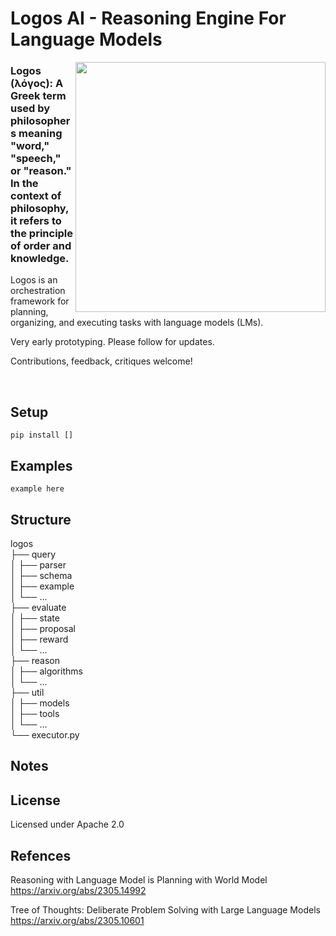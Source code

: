 # Logos AI - Reasoning Engine For Language Models  

<img src="https://github.com/peterkchung/logos-ai/blob/main/tree-of-knowledge.jpg" width="400"  align="right" />

### Logos (λόγος): A Greek term used by philosophers meaning "word," "speech," or "reason." In the context of philosophy, it refers to the principle of order and knowledge.

Logos is an orchestration framework for planning, organizing, and executing tasks with language models (LMs).

Very early prototyping. Please follow for updates.

Contributions, feedback, critiques welcome!

<br clear="right"/>

## Setup

```pip install []```


## Examples

```example here```


## Structure

logos  
├── query  
│   ├── parser  
│   ├── schema  
│   ├── example  
│   └── ...  
├── evaluate  
│   ├── state  
│   ├── proposal  
│   ├── reward  
│   └── ...  
├── reason  
│   ├── algorithms  
│   └── ...  
├── util  
│   ├── models  
│   ├── tools  
│   └── ...    
└── executor.py    

## Notes

## License

Licensed under Apache 2.0

## Refences

Reasoning with Language Model is Planning with World Model https://arxiv.org/abs/2305.14992  

Tree of Thoughts: Deliberate Problem Solving with Large Language Models https://arxiv.org/abs/2305.10601  
